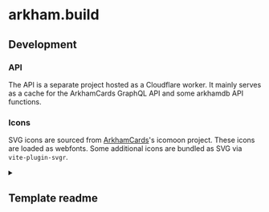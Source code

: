 # arkham.build

## Development

### API

The API is a separate project hosted as a Cloudflare worker. It mainly serves as a cache for the ArkhamCards GraphQL API and some arkhamdb API functions.

### Icons

SVG icons are sourced from [ArkhamCards](https://github.com/zzorba/ArkhamCards/blob/master/assets/icomoon/project.json)'s icomoon project. These icons are loaded as webfonts. Some additional icons are bundled as SVG via `vite-plugin-svgr`.

<details>
  <summary><h2>Template readme</h2></summary>

# vite-react-ts-template

> extended version of [vite](https://vitejs.dev/)'s official `react-ts` template.

additional features:

- [eslint](https://eslint.org/) for linting.
- [vitest](https://vitest.dev/) + [testing-library](https://testing-library.com/) for testing.
- [prettier](https://prettier.io/) + [lint-staged](https://github.com/okonet/lint-staged) hook for code formatting.
- [github actions](https://github.com/features/actions) for continuous integration.
- [browserslist](https://github.com/browserslist/browserslist) + [autoprefixer](https://github.com/postcss/autoprefixer).

## Install

```sh
# install dependencies.
npm i
```

## Develop

```sh
npm run dev
```

## Build

```sh
npm run build
```

## Test

```sh
npm test

# run vitest in watch mode.
npm run test:watch

# collect coverage.
npm run test:coverage
```

## Lint

```sh
npm run lint
```

## Format

```sh
npm run fmt
```

Prettier will be run automatically on commit via [lint-staged](https://github.com/okonet/lint-staged).

## Preview

Serves the content of `./dist` over a local http server.

```sh
npm run preview
```

</details>
